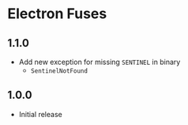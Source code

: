 # Electron Fuses

## 1.1.0
- Add new exception for missing `SENTINEL` in binary
  - `SentinelNotFound`

## 1.0.0
- Initial release